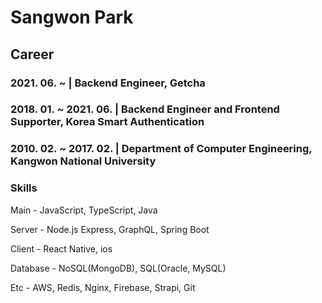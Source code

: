# Sangwon Park
## Career
### 2021. 06. ~ | Backend Engineer, Getcha

### 2018. 01. ~ 2021. 06. | Backend Engineer and Frontend Supporter, Korea Smart Authentication

### 2010. 02. ~ 2017. 02. | Department of Computer Engineering, Kangwon National University

### Skills
Main - JavaScript, TypeScript, Java

Server - Node.js Express, GraphQL, Spring Boot

Client - React Native, ios

Database - NoSQL(MongoDB), SQL(Oracle, MySQL)

Etc - AWS, Redis, Nginx, Firebase, Strapi, Git


